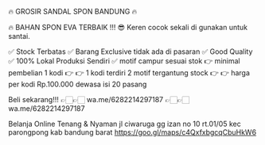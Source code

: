 🔥 GROSIR SANDAL SPON BANDUNG 🔥

🔥 BAHAN SPON EVA TERBAIK !!! 😎
Keren cocok sekali di gunakan untuk santai.

✅ Stock Terbatas
✅ Barang Exclusive tidak ada di pasaran
✅ Good Quality
✅ 100% Lokal Produksi Sendiri
✅ motif campur sesuai stok
👉 minimal pembelian 1 kodi 👉
👉 1 kodi terdiri 2 motif tergantung stock 👉
👉 harga per kodi Rp.100.000 dewasa
isi 20 pasang 

Beli sekarang!!!
👉🏻👉🏻 wa.me/6282214297187
👉🏻👉🏻 wa.me/6282214297187

Belanja Online Tenang & Nyaman
jl ciwaruga gg izan no 10 rt.01/05 kec parongpong kab bandung barat
https://goo.gl/maps/c4QxfxbgcqCbuHkW6
